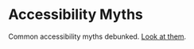 # Accessibility Myths

Common accessibility myths debunked. [Look at them](https://a11ymyths.com/).
